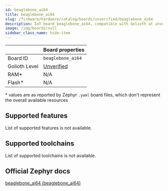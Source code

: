 ```yaml
---
id: beaglebone_ai64
title: beaglebone_ai64
slug: /firmware/hardware/catalog/boards/unverified/beaglebone_ai64
description: IoT board beaglebone_ai64, compatible with Golioth at unverified level.
image: /img/boards/null
sidebar_class_name: hide-item
---
```


[//]: # (This is an auto-generated file, do not edit! Changes to it will be lost upon re-generation)



|                | Board properties     |
| -------------  | -------------------- |
| Board ID       | `beaglebone_ai64` |
| Golioth Level  | [Unverified](/firmware/hardware#unverified-boards) |
| RAM*           | N/A |
| Flash*         | N/A |

\* values are as reported by Zephyr `.yaml` board files, which don't represent the overall available resources



## Supported features

List of supported features is not available.

## Supported toolchains

List of supported toolchains is not available.

## Official Zephyr docs

[beaglebone_ai64 (beaglebone_ai64)](https://docs.zephyrproject.org/latest/boards/beagle/beaglebone_ai64/doc/index.html)
